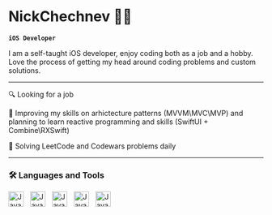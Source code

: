 # NickChechnev 🖐🏻

**`iOS Developer`**

I am a self-taught iOS developer, enjoy coding both as a job and a hobby. Love the process of getting my head around coding problems and custom  solutions.

---

🔍 Looking for a job

📝 Improving my skills on arhictecture patterns (MVVM\MVC\MVP) and planning to learn reactive programming and skills (SwiftUI + Combine\RXSwift)

🧠 Solving LeetCode and Codewars problems daily

---
### 🛠 Languages and Tools

<img align="left" alt="Java" width="30px" style="padding-right:10px" src="https://cdn.jsdelivr.net/gh/devicons/devicon/icons/swift/swift-original.svg" />
<img align="left" alt="Java" width="30px" style="padding-right:10px" src="https://cdn.jsdelivr.net/gh/devicons/devicon/icons/objectivec/objectivec-plain.svg" />
<img align="left" alt="Java" width="30px" style="padding-right:10px" src="https://cdn.jsdelivr.net/gh/devicons/devicon/icons/javascript/javascript-original.svg" />
<img align="left" alt="Java" width="30px" style="padding-right:10px" src="https://cdn.jsdelivr.net/gh/devicons/devicon/icons/bitbucket/bitbucket-original.svg" />
<img align="left" alt="Java" width="30px" style="padding-right:10px" src="https://cdn.jsdelivr.net/gh/devicons/devicon/icons/git/git-original.svg" />
